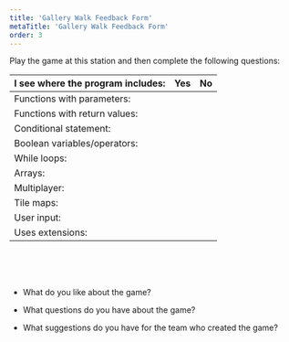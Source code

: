```yaml
---
title: 'Gallery Walk Feedback Form'
metaTitle: 'Gallery Walk Feedback Form'
order: 3
---
```


Play the game at this station and then complete the following questions:

| I see where the program includes: | Yes | No |
|---|---|---|
| Functions with parameters: | |
| Functions with return values: | |
| Conditional statement: | |
| Boolean variables/operators: | |
| While loops: | |
| Arrays: | |
| Multiplayer: | |
| Tile maps: | |
| User input: | |
| Uses extensions: | |

<br/><br/><br/>

* What do you like about the game?

* What questions do you have about the game?

* What suggestions do you have for the team who created the game?
